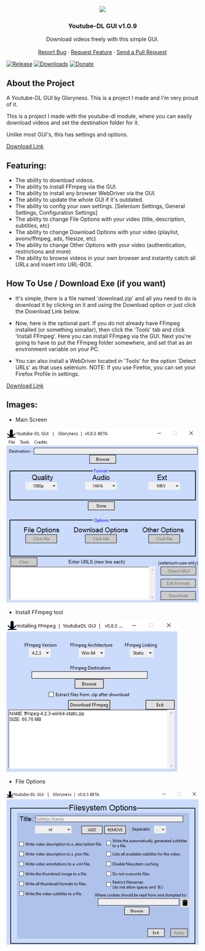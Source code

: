 <p align="center">
  <a href="download.zip" download="YTDL.exe"><img src="main/images/%23app.ico" /></a>
  <h3 align="center">Youtube-DL GUI v1.0.9</h3>
  <p align="center">
    Download videos freely with this simple GUI.
    <br />
    <br />
    <a href="https://github.com/Gloryness/YoutubeDL-GUI/issues">Report Bug</a>
    ·
    <a href="https://github.com/Gloryness/YoutubeDL-GUI/issues">Request Feature</a>
    ·
    <a href="https://github.com/Gloryness/YoutubeDL-GUI/pulls">Send a Pull Request</a>
  </p>
</p>

[![Release](https://img.shields.io/github/v/release/Gloryness/YoutubeDL-GUI)](https://github.com/Gloryness/YoutubeDL-GUI/releases)
[![Downloads](https://img.shields.io/github/downloads/Gloryness/YoutubeDL-GUI/total)](https://github.com/Gloryness/YoutubeDL-GUI/releases)
[![Donate](https://img.shields.io/badge/donate-%C2%A3%C2%A3%C2%A3-sucess.svg)](https://streamlabs.com/gloryness/tip)

## About the Project


A Youtube-DL GUI by Gloryness. This is a project I made and I'm very proud of it.

This is a project I made with the youtube-dl module, where you can easily download videos and set the destination folder for it.

Unlike most GUI's, this has settings and options.

<a href="https://github.com/Gloryness/YoutubeDL-GUI/raw/master/download.zip" download="Youtube-DL GUI.exe"> Download Link<a/>

## Featuring:


* The ability to download videos.
* The ability to install FFmpeg via the GUI.
* The ability to install any browser WebDriver via the GUI.
* The ability to update the whole GUI if it's outdated.
* The ability to config your own settings. [Selenium Settings, General Settings, Configuration Settings]
* The ability to change File Options with your video (title, description, subtitles, etc)
* The ability to change Download Options with your video (playlist, avonv/ffmpeg, ads, filesize, etc)
* The ability to change Other Options with your video (authentication, restrictions and more)
* The ability to browse videos in your own browser and instantly catch all URLs and insert into URL-BOX.

## How To Use / Download Exe (if you want)

- It's simple, there is a file named 'download.zip' and all you need to do is download it by clicking on it and using the Download option or just click the Download Link below.

- Now, here is the optional part. If you do not already have FFmpeg installed (or something simallar), then click the 'Tools' tab and click 'Install FFmpeg'. Here you can install FFmpeg via the GUI. Next you're going to have to put the FFmpeg folder somewhere, and set that as an environment variable on your PC.

- You can also install a WebDriver located in 'Tools' for the option 'Detect URLs' as that uses selenium.
NOTE: If you use Firefox, you can set your Firefox Profile in settings.

<a href="https://github.com/Gloryness/YoutubeDL-GUI/raw/master/download.zip" download="Youtube-DL GUI.exe"> Download Link<a/>

## Images:
* Main Screen

![](main/images/%23gui.png)
* Install FFmpeg tool

![](main/images/%23gui2.png)
* File Options

![](main/images/%23gui3.png)
